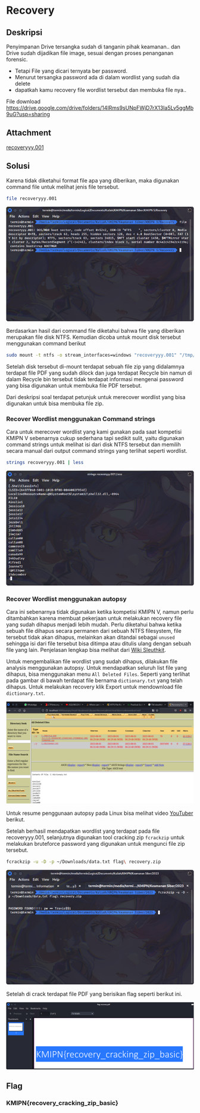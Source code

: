 # Recovery

## Deskripsi
Penyimpanan Drive tersangka sudah di tanganin pihak keamanan.. dan Drive sudah
dijadikan file image, sesuai dengan proses penanganan forensic.

- Tetapi File yang dicari ternyata ber password.
- Menurut tersangka password ada di dalam wordlist yang sudah dia delete
- dapatkah kamu recovery file wordlist tersebut dan membuka file nya..

File download
https://drive.google.com/drive/folders/14IRms9sUNpFWjD7rX13Ia5Lv5ggMb9uG?usp=sharing

## Attachment
[recoveryyy.001](./Challenge/recoveryyy.001)

## Solusi
Karena tidak diketahui format file apa yang diberikan, maka digunakan command file untuk melihat jenis file tersebut.

```bash
file recoveryyy.001
```

![Result from file command](./1.png)

Berdasarkan hasil dari command file diketahui bahwa file yang diberikan merupakan file disk NTFS. Kemudian dicoba untuk mount disk tersebut menggunakan command berikut

```bash
sudo mount -t ntfs -o stream_interfaces=windows "recoveryyy.001" "/tmp/mnt"
```

Setelah disk tersebut di-mount terdapat sebuah file zip yang didalamnya terdapat file PDF yang sudah dilock dan juga terdapat Recycle bin namun di dalam Recycle bin tersebut tidak terdapat informasi mengenai password yang bisa digunakan untuk membuka file PDF tersebut.

Dari deskripsi soal terdapat petunjuk untuk merecover wordlist yang bisa digunakan untuk bisa membuka file zip.

### Recover Wordlist menggunakan Command strings
Cara untuk merecover wordlist yang kami gunakan pada saat kompetisi KMIPN V sebenarnya cukup sederhana tapi sedikit sulit, yaitu digunakan command strings untuk melihat isi dari disk NTFS tersebut dan memilih secara manual dari output command strings yang terlihat seperti wordlist.

```bash
strings recoveryyy.001 | less
```

![Wordlist like entries in file](./2.png)

### Recover Wordlist menggunakan autopsy
Cara ini sebenarnya tidak digunakan ketika kompetisi KMIPN V, namun perlu ditambahkan karena membuat pekerjaan untuk melakukan recovery file yang sudah dihapus menjadi lebih mudah. 
Perlu diketahui bahwa ketika sebuah file dihapus secara permanen dari sebuah NTFS filesystem, file tersebut tidak akan dihapus, melainkan akan ditandai sebagai `unused` sehingga isi dari file tersebut bisa ditimpa atau ditulis ulang dengan sebuah file yang lain.
Penjelasan lengkap bisa melihat dari [Wiki Sleuthkit](https://wiki.sleuthkit.org/index.php?title=NTFS_File_Recovery).

Untuk mengembalikan file wordlist yang sudah dihapus, dilakukan file analysis menggunakan autopsy.
Untuk mendapatkan seluruh list file yang dihapus, bisa menggunakan menu `All Deleted Files`.
Seperti yang terlihat pada gambar di bawah terdapat file bernama `dictionary.txt` yang telah dihapus. Untuk melakukan recovery klik Export untuk mendownload file `dictionary.txt`.

![Recover a deleted file using autopsy](./autopsy.png)

Untuk resume penggunaan autopsy pada Linux bisa melihat video [YouTuber](https://www.youtube.com/watch?v=6NcIbiKhIis) berikut.


Setelah berhasil mendapatkan wordlist yang terdapat pada file recoveryyy.001, selanjutnya digunakan tool cracking zip `fcrackzip` untuk melakukan bruteforce password yang digunakan untuk mengunci file zip tersebut.

```bash
fcrackzip -u -D -p ~/Downloads/data.txt flag\ recovery.zip
```

![Password found for locked zip](./3.png)

Setelah di crack terdapat file PDF yang berisikan flag seperti berikut ini.

![Flag](./flag.png)

## Flag
### KMIPN{recovery_cracking_zip_basic}